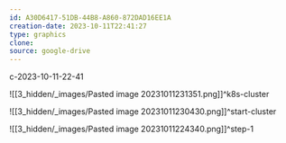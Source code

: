 ```yaml
---
id: A30D6417-51DB-44B8-A860-872DAD16EE1A
creation-date: 2023-10-11T22:41:27 
type: graphics
clone: 
source: google-drive
---
```

c-2023-10-11-22-41

![[3_hidden/_images/Pasted image 20231011231351.png]]^k8s-cluster

![[3_hidden/_images/Pasted image 20231011230430.png]]^start-cluster

![[3_hidden/_images/Pasted image 20231011224340.png]]^step-1
